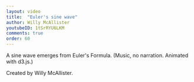 ```yaml
---
layout: video
title:  "Euler's sine wave"
author: Willy McAllister
youtubeID: 1tSrRYU6LKM
comments: true
order: 60
--- 
```


A sine wave emerges from Euler's Formula. (Music, no narration. Animated with d3.js.) 

Created by Willy McAllister.